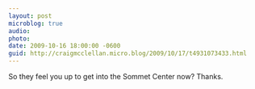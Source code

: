 ```yaml
---
layout: post
microblog: true
audio: 
photo: 
date: 2009-10-16 18:00:00 -0600
guid: http://craigmcclellan.micro.blog/2009/10/17/t4931073433.html
---
```

So they feel you up to get into the Sommet Center now? Thanks.
